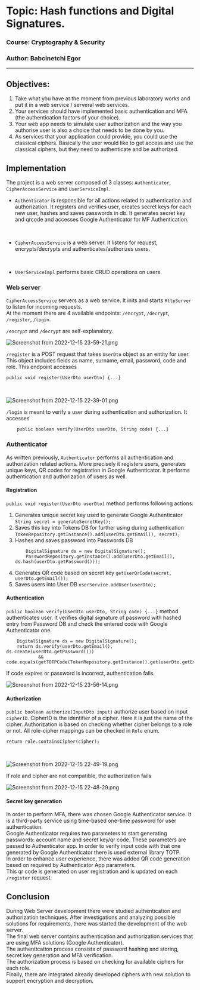 # Topic: Hash functions and Digital Signatures.
### Course: Cryptography & Security
### Author: Babcinetchi Egor

----
## Objectives:
   1. Take what you have at the moment from previous laboratory works and put it in a web service / serveral web services.
   2. Your services should have implemented basic authentication and MFA (the authentication factors of your choice).
   3. Your web app needs to simulate user authorization and the way you authorise user is also a choice that needs to be done by you.
   4. As services that your application could provide, you could use the classical ciphers. Basically the user would like to get access and use the classical ciphers, but they need to authenticate and be authorized.
## Implementation
The project is a web server composed of 3 classes: ```Authenticator```, ```CipherAccessService``` and ```UserServiceImpl```.
<br>

* ```Authenticator``` is responsible for all actions related to authentication and authorization. It registers and verifies 
user, creates secret keys for each new user, hashes and saves passwords in db. It generates secret key and qrcode and accesses 
Google Authenticator for MF Authentication.
<br>

* ```CipherAccessService``` is a web server. It listens for request, encrypts/decrypts and authenticates/authorizes users.
<br>

* ```UserServiceImpl``` performs basic CRUD operations on users.
### Web server
```CipherAccessService``` servers as a web service. It inits and starts ```HttpServer``` to listen for incoming requests.
<br>
At the moment there are 4 available endpoints: ```/encrypt```, ```/decrypt```, ```/register```, ```/login```.
<br>

```/encrypt``` and ```/decrypt``` are self-explanatory. 
<br>

![Screenshot from 2022-12-15 23-59-21.png](..%2Fassets%2Fciphers%2Fauthenticator%2FScreenshot%20from%202022-12-15%2023-59-21.png)
<br>

```/register``` is a POST request that takes ```UserDto``` object 
as an entity for user. This object includes fields as name, surname, email, password, code and role. This endpoint accesses
```
public void register(UserDto userDto) {...}
```
<br>

![Screenshot from 2022-12-15 22-39-01.png](..%2Fassets%2Fciphers%2Fauthenticator%2FScreenshot%20from%202022-12-15%2022-39-01.png)
<br>

```/login``` is meant to verify a user during authentication and authorization. It accesses 
``` 
    public boolean verify(UserDto userDto, String code) {...}
```
### Authenticator
As written previously, ```Authenticator``` performs all authentication and authorization related actions. 
More precisely it registers users, generates unique keys, QR codes for registration in Google Authenticator. It performs 
authentication and authorization of users as well.
<br>
#### Registration
``` public void register(UserDto userDto) ``` method performs following actions:
1. Generates unique secret key used to generate Google Authenticator
   ```String secret = generateSecretKey();```
2. Saves this key into Tokens DB for further using during authentication
   ``` TokenRepository.getInstance().add(userDto.getEmail(), secret); ```
3. Hashes and saves password into Passwords DB
    ``` 
        DigitalSignature ds = new DigitalSignature();
        PasswordRepository.getInstance().add(userDto.getEmail(), ds.hash(userDto.getPassword()));
    ```
4. Generates QR code based on secret key
   ``` getUserQrCode(secret, userDto.getEmail()); ```
5. Saves users into User DB
   ``` userService.addUser(userDto); ```
   <br>

#### Authentication
``` public boolean verify(UserDto userDto, String code) {...} ```
method authenticates user. It verifies digital signature of password with hashed entry from Password DB and check
the entered code with Google Authenticator one. 
```        
    DigitalSignature ds = new DigitalSignature();
    return ds.verify(userDto.getEmail(), ds.create(userDto.getPassword()))
            && code.equals(getTOTPCode(TokenRepository.getInstance().get(userDto.getEmail())));
```
If code expires or password is incorrect, authentication fails.
<br>

![Screenshot from 2022-12-15 23-56-14.png](..%2Fassets%2Fciphers%2Fauthenticator%2FScreenshot%20from%202022-12-15%2023-56-14.png)
#### Authorization
```public boolean authorize(InputDto input)``` authorize user based on input ```cipherID```. CipherID is the identifier
of a cipher. Here it is just the name of the cipher. Authorization is based on checking whether cipher belongs to a role or 
not. All role-cipher mappings can be checked in ```Role``` enum. 
```         
return role.containsCipher(cipher);
```
<br>

![Screenshot from 2022-12-15 22-49-19.png](..%2Fassets%2Fciphers%2Fauthenticator%2FScreenshot%20from%202022-12-15%2022-49-19.png)

If role and cipher are not compatible, the authorization fails
<br>

![Screenshot from 2022-12-15 22-48-29.png](..%2Fassets%2Fciphers%2Fauthenticator%2FScreenshot%20from%202022-12-15%2022-48-29.png)
#### Secret key generation
In order to perform MFA, there was chosen Google Authenticator service. It is a third-party service using time-based one-time
password for user authentication. 
<br>
Google Authenticator requires two parameters to start generating passwords: account name and secret key/qr code.
These parameters are passed to Authenticator app. In order to verify input code with that one generated by Google Authenticator 
there is used external library TOTP.
<br>
In order to enhance user experience, there was added QR code generation based on required by Authenticator App parameters.
<br>
This qr code is generated on user registration and is updated on each ```/register``` request.

## Conclusion
During Web Server development there were studied authentication and authorization techniques. After investigations and analyzing
possible solutions for requirements, there was started the development of the web server.
<br>
The final web server contains authentication and authorization services that are using MFA solutions (Google Authenticator).
<br>
The authentication process consists of password hashing and storing, secret key generation and MFA verification.
<br>
The authorization process is based on checking for available ciphers for each role.
<br>
Finally, there are integrated already developed ciphers with new solution to support encryption and decryption.